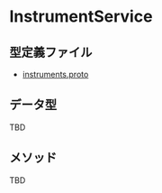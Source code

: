 # InstrumentService

## 型定義ファイル

- [instruments.proto](../proto/instruments.proto)

## データ型

TBD

## メソッド

TBD